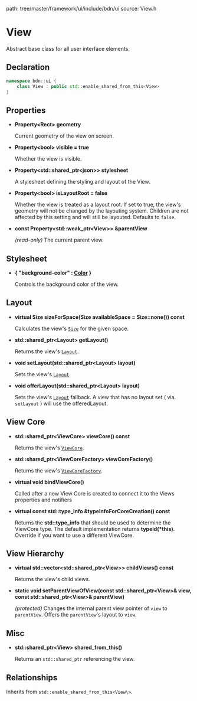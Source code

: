 path: tree/master/framework/ui/include/bdn/ui
source: View.h

# View

Abstract base class for all user interface elements.

## Declaration

```C++
namespace bdn::ui {
	class View : public std::enable_shared_from_this<View>
}
```

## Properties

* **Property<Rect\> geometry**

	Current geometry of the view on screen.

* **Property<bool\> visible = true**

	Whether the view is visible.

* **Property<std::shared_ptr<json\>\> stylesheet**

	A stylesheet defining the styling and layout of the View. 

* **Property<bool\> isLayoutRoot = false**

	Whether the view is treated as a layout root. If set to true, the view's geometry will not be changed by the layouting system. Children are not affected by this setting and will still be layouted. Defaults to `false`.

* **const Property<std::weak_ptr<View\>\> &parentView**

	*(read-only)* The current parent view.

## Stylesheet

* **{ "background-color" : [Color](../foundation/color.md) }**

	Controls the background color of the view.

## Layout

* **virtual Size sizeForSpace(Size availableSpace = Size::none()) const**

	Calculates the view's [`Size`](../foundation/size.md) for the given space.

* **std::shared_ptr<Layout\> getLayout()**

	Returns the view's [`Layout`](layout.md).

* **void setLayout(std::shared_ptr<Layout\> layout)**

	Sets the view's [`Layout`](layout.md).

* **void offerLayout(std::shared_ptr<Layout\> layout)**

	Sets the view's [`Layout`](layout.md) fallback.	A view that has no layout set ( via. `setLayout` ) will use the offeredLayout. 

## View Core

* **std::shared_ptr<ViewCore\> viewCore() const**

	Returns the view's [`ViewCore`](view_core.md).

* **std::shared_ptr<ViewCoreFactory\> viewCoreFactory()**

	Returns the view's [`ViewCoreFactory`](view_core_factory.md).

* **virtual void bindViewCore()**

	Called after a new View Core is created to connect it to the Views properties and notifiers

* **virtual const std::type_info &typeInfoForCoreCreation() const**

	Returns the **std::type_info** that should be used to determine the ViewCore type.
	The default implementation returns **typeid(\*this)**. Override if you want to use a different ViewCore.

## View Hierarchy

* **virtual std::vector<std::shared_ptr<View\>\> childViews() const**

	Returns the view's child views.

* **static void setParentViewOfView(const std::shared_ptr<View\>& view, const std::shared_ptr<View\>& parentView)**

	*(protected)* Changes the internal parent view pointer of `view` to `parentView`.
	Offers the `parentView`'s layout to `view`.

## Misc

* **std::shared_ptr<View\> shared_from_this()**

	Returns an `std::shared_ptr` referencing the view.

## Relationships

Inherits from `std::enable_shared_from_this<View\>`.

